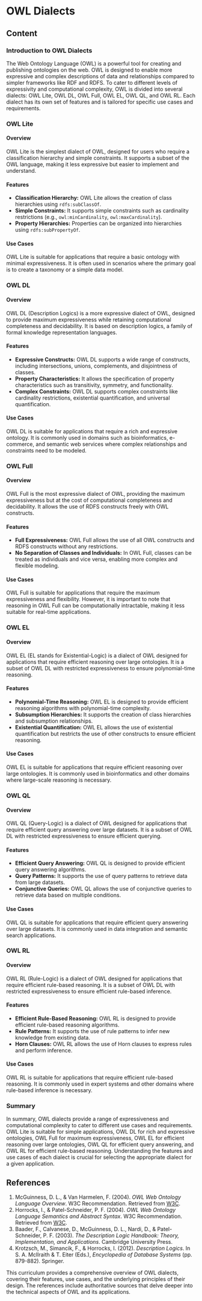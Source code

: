 # OWL Dialects

## Content

### Introduction to OWL Dialects

The Web Ontology Language (OWL) is a powerful tool for creating and publishing ontologies on the web. OWL is designed to enable more expressive and complex descriptions of data and relationships compared to simpler frameworks like RDF and RDFS. To cater to different levels of expressivity and computational complexity, OWL is divided into several dialects: OWL Lite, OWL DL, OWL Full, OWL EL, OWL QL, and OWL RL. Each dialect has its own set of features and is tailored for specific use cases and requirements.

### OWL Lite

#### Overview

OWL Lite is the simplest dialect of OWL, designed for users who require a classification hierarchy and simple constraints. It supports a subset of the OWL language, making it less expressive but easier to implement and understand.

#### Features

- **Classification Hierarchy:** OWL Lite allows the creation of class hierarchies using `rdfs:subClassOf`.
- **Simple Constraints:** It supports simple constraints such as cardinality restrictions (e.g., `owl:minCardinality`, `owl:maxCardinality`).
- **Property Hierarchies:** Properties can be organized into hierarchies using `rdfs:subPropertyOf`.

#### Use Cases

OWL Lite is suitable for applications that require a basic ontology with minimal expressiveness. It is often used in scenarios where the primary goal is to create a taxonomy or a simple data model.

### OWL DL

#### Overview

OWL DL (Description Logics) is a more expressive dialect of OWL, designed to provide maximum expressiveness while retaining computational completeness and decidability. It is based on description logics, a family of formal knowledge representation languages.

#### Features

- **Expressive Constructs:** OWL DL supports a wide range of constructs, including intersections, unions, complements, and disjointness of classes.
- **Property Characteristics:** It allows the specification of property characteristics such as transitivity, symmetry, and functionality.
- **Complex Constraints:** OWL DL supports complex constraints like cardinality restrictions, existential quantification, and universal quantification.

#### Use Cases

OWL DL is suitable for applications that require a rich and expressive ontology. It is commonly used in domains such as bioinformatics, e-commerce, and semantic web services where complex relationships and constraints need to be modeled.

### OWL Full

#### Overview

OWL Full is the most expressive dialect of OWL, providing the maximum expressiveness but at the cost of computational completeness and decidability. It allows the use of RDFS constructs freely with OWL constructs.

#### Features

- **Full Expressiveness:** OWL Full allows the use of all OWL constructs and RDFS constructs without any restrictions.
- **No Separation of Classes and Individuals:** In OWL Full, classes can be treated as individuals and vice versa, enabling more complex and flexible modeling.

#### Use Cases

OWL Full is suitable for applications that require the maximum expressiveness and flexibility. However, it is important to note that reasoning in OWL Full can be computationally intractable, making it less suitable for real-time applications.

### OWL EL

#### Overview

OWL EL (EL stands for Existential-Logic) is a dialect of OWL designed for applications that require efficient reasoning over large ontologies. It is a subset of OWL DL with restricted expressiveness to ensure polynomial-time reasoning.

#### Features

- **Polynomial-Time Reasoning:** OWL EL is designed to provide efficient reasoning algorithms with polynomial-time complexity.
- **Subsumption Hierarchies:** It supports the creation of class hierarchies and subsumption relationships.
- **Existential Quantification:** OWL EL allows the use of existential quantification but restricts the use of other constructs to ensure efficient reasoning.

#### Use Cases

OWL EL is suitable for applications that require efficient reasoning over large ontologies. It is commonly used in bioinformatics and other domains where large-scale reasoning is necessary.

### OWL QL

#### Overview

OWL QL (Query-Logic) is a dialect of OWL designed for applications that require efficient query answering over large datasets. It is a subset of OWL DL with restricted expressiveness to ensure efficient querying.

#### Features

- **Efficient Query Answering:** OWL QL is designed to provide efficient query answering algorithms.
- **Query Patterns:** It supports the use of query patterns to retrieve data from large datasets.
- **Conjunctive Queries:** OWL QL allows the use of conjunctive queries to retrieve data based on multiple conditions.

#### Use Cases

OWL QL is suitable for applications that require efficient query answering over large datasets. It is commonly used in data integration and semantic search applications.

### OWL RL

#### Overview

OWL RL (Rule-Logic) is a dialect of OWL designed for applications that require efficient rule-based reasoning. It is a subset of OWL DL with restricted expressiveness to ensure efficient rule-based inference.

#### Features

- **Efficient Rule-Based Reasoning:** OWL RL is designed to provide efficient rule-based reasoning algorithms.
- **Rule Patterns:** It supports the use of rule patterns to infer new knowledge from existing data.
- **Horn Clauses:** OWL RL allows the use of Horn clauses to express rules and perform inference.

#### Use Cases

OWL RL is suitable for applications that require efficient rule-based reasoning. It is commonly used in expert systems and other domains where rule-based inference is necessary.

### Summary

In summary, OWL dialects provide a range of expressiveness and computational complexity to cater to different use cases and requirements. OWL Lite is suitable for simple applications, OWL DL for rich and expressive ontologies, OWL Full for maximum expressiveness, OWL EL for efficient reasoning over large ontologies, OWL QL for efficient query answering, and OWL RL for efficient rule-based reasoning. Understanding the features and use cases of each dialect is crucial for selecting the appropriate dialect for a given application.

## References

1. McGuinness, D. L., & Van Harmelen, F. (2004). *OWL Web Ontology Language Overview*. W3C Recommendation. Retrieved from [W3C](https://www.w3.org/TR/owl-features/).
2. Horrocks, I., & Patel-Schneider, P. F. (2004). *OWL Web Ontology Language Semantics and Abstract Syntax*. W3C Recommendation. Retrieved from [W3C](https://www.w3.org/TR/owl-semantics/).
3. Baader, F., Calvanese, D., McGuinness, D. L., Nardi, D., & Patel-Schneider, P. F. (2003). *The Description Logic Handbook: Theory, Implementation, and Applications*. Cambridge University Press.
4. Krotzsch, M., Simancik, F., & Horrocks, I. (2012). *Description Logics*. In S. A. McIlraith & T. Eiter (Eds.), *Encyclopedia of Database Systems* (pp. 879-882). Springer.

This curriculum provides a comprehensive overview of OWL dialects, covering their features, use cases, and the underlying principles of their design. The references include authoritative sources that delve deeper into the technical aspects of OWL and its applications.